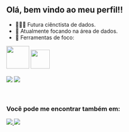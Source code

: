 ## Olá, bem vindo ao meu perfil!!
- 👩🏻‍💻 Futura ciênctista de dados.
- 🎲 Atualmente focando na área de dados.
- 🔧 Ferramentas de foco:
<div display="inline"  >
  <img width = 60 height = 60 src="https://cdn.jsdelivr.net/gh/devicons/devicon@latest/icons/mysql/mysql-original-wordmark.svg" /> 
  <img width = 50 height = 50 src="https://cdn.jsdelivr.net/gh/devicons/devicon@latest/icons/python/python-original.svg" />
</div>   
<br>
<div display="inline">
  <img src = "https://img.shields.io/badge/power_bi-F2C811?style=for-the-badge&logo=powerbi&logoColor=black" />
  <img src = "https://img.shields.io/badge/Microsoft_Excel-217346?style=for-the-badge&logo=microsoft-excel&logoColor=white"/>
</div>

<br>
<br>

### Você pode me encontrar também em:
<a href = "https://www.linkedin.com/in/júlia-ribeiro-gonçalves-dev02/">
  <img src = "https://img.shields.io/badge/linkedin-%230077B5.svg?style=for-the-badge&logo=linkedin&logoColor=white"/>
</a>

<a href = "https://www.instagram.com/ribeiro.g__juu/">
  <img src = "https://img.shields.io/badge/Instagram-%23E4405F.svg?style=for-the-badge&logo=Instagram&logoColor=white"/>
</a>
